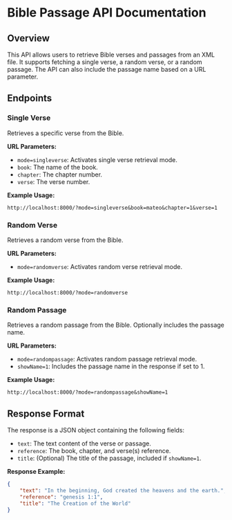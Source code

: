 
# Bible Passage API Documentation

## Overview
This API allows users to retrieve Bible verses and passages from an XML file. It supports fetching a single verse, a random verse, or a random passage. The API can also include the passage name based on a URL parameter.

## Endpoints

### Single Verse
Retrieves a specific verse from the Bible.

**URL Parameters:**

- `mode=singleverse`: Activates single verse retrieval mode.
- `book`: The name of the book.
- `chapter`: The chapter number.
- `verse`: The verse number.

**Example Usage:**
```
http://localhost:8000/?mode=singleverse&book=mateo&chapter=1&verse=1
```

### Random Verse
Retrieves a random verse from the Bible.

**URL Parameters:**

- `mode=randomverse`: Activates random verse retrieval mode.

**Example Usage:**
```
http://localhost:8000/?mode=randomverse
```

### Random Passage
Retrieves a random passage from the Bible. Optionally includes the passage name.

**URL Parameters:**

- `mode=randompassage`: Activates random passage retrieval mode.
- `showName=1`: Includes the passage name in the response if set to 1.

**Example Usage:**
```
http://localhost:8000/?mode=randompassage&showName=1
```

## Response Format
The response is a JSON object containing the following fields:

- `text`: The text content of the verse or passage.
- `reference`: The book, chapter, and verse(s) reference.
- `title`: (Optional) The title of the passage, included if `showName=1`.

**Response Example:**
```json
{
    "text": "In the beginning, God created the heavens and the earth.",
    "reference": "genesis 1:1",
    "title": "The Creation of the World"
}
```
